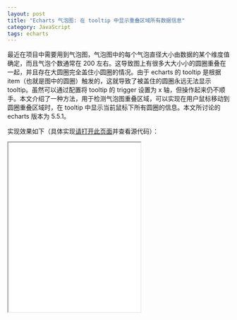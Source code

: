 ```yaml
---
layout: post
title: "Echarts 气泡图: 在 tooltip 中显示重叠区域所有数据信息"
category: JavaScript
tags: echarts
---
```


最近在项目中需要用到气泡图，气泡图中的每个气泡直径大小由数据的某个维度值确定，而且气泡个数通常在 200 左右。这导致图上有很多大大小小的圆圈重叠在一起，并且存在大圆圈完全盖住小圆圈的情况。由于 echarts 的 tooltip 是根据 item（也就是图中的圆圈）触发的，这就导致了被盖住的圆圈永远无法显示 tooltip。虽然可以通过配置将 tooltip 的 trigger 设置为 x 轴，但操作起来仍不顺手。本文介绍了一种方法，用于检测气泡图重叠区域，可以实现在用户鼠标移动到圆圈重叠区域时，在 tooltip 中显示当前鼠标下所有圆圈的信息。本文所讨论的 echarts 版本为 5.5.1。

<!--more-->

实现效果如下（具体实现<a href="/shared/demo/echarts-bubble-chart-overlap.html" target="_blank">请打开此页面</a>并查看源代码）：

<iframe
    class="iframe"
    height="384px"
    src="/shared/demo/echarts-bubble-chart-overlap.html"
></iframe>
